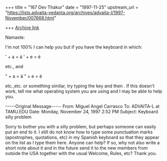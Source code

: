 +++
title = "167 Dev Thakur"
date = "1997-11-25"
upstream_url = "https://lists.advaita-vedanta.org/archives/advaita-l/1997-November/007668.html"

+++
[Archive link](https://lists.advaita-vedanta.org/archives/advaita-l/1997-November/007668.html)

Namaste:

I'm not 100% I can help you but if you have the keyboard in which:

' + a = á
' + e = é

etc., and

" + a = ä
" + e = ë

etc.,etc. or something similar, try typing the key and then <space>.  If
this doesn't work, tell me what operating system you are using and I may be
able to help you.


-----Original Message-----
From: Miguel Angel Carrasco <nisargadata at MX3.REDESTB.ES>
To: ADVAITA-L at TAMU.EDU <ADVAITA-L at TAMU.EDU>
Date: Monday, November 24, 1997 2:52 PM
Subject: Keyboard silly problem



Sorry to bother you with a silly problem, but perhaps someone can easily
put an end to it.
I still do not know how to type some punctuation marks (apostrophes,
quotations, etc) in my Spanish keyboard so that they appear on the list as
I type them here.
Anyone can help?
If so, why not also write a short note about it and in the future send it
to the new members from outside the USA together with the usual Welcome,
Rules, etc?
Thank you.

